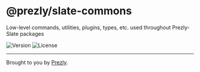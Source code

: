 # @prezly/slate-commons

Low-level commands, utilities, plugins, types, etc. used throughout Prezly-Slate packages

![Version](https://img.shields.io/npm/v/@prezly/slate-commons)
![License](https://img.shields.io/npm/l/@prezly/slate-commons)

----

Brought to you by [Prezly](https://www.prezly.com/?utm_source=github&utm_campaign=@prezly/slate-commons).
